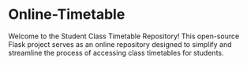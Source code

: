 # Online-Timetable
Welcome to the Student Class Timetable Repository! This open-source Flask project serves as an online repository designed to simplify and streamline the process of accessing class timetables for students.
